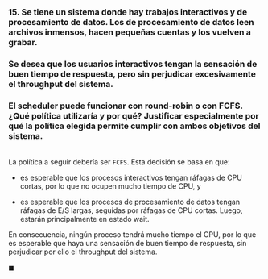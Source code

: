 ### 15. Se tiene un sistema donde hay trabajos interactivos y de procesamiento de datos. Los de procesamiento de datos leen archivos inmensos, hacen pequeñas cuentas y los vuelven a grabar. 

### Se desea que los usuarios interactivos tengan la sensación de buen tiempo de respuesta, pero sin perjudicar excesivamente el throughput del sistema. 

### El scheduler puede funcionar con round-robin o con FCFS. ¿Qué política utilizaría y por qué? Justificar especialmente por qué la política elegida permite cumplir con ambos objetivos del sistema.

\
La política a seguir debería ser `FCFS`. Esta decisión se basa en que:
- es esperable que los procesos interactivos tengan ráfagas de CPU cortas, por lo que no ocupen mucho tiempo de CPU, y

- es esperable que los procesos de procesamiento de datos tengan ráfagas de E/S largas, seguidas por ráfagas de CPU cortas. Luego, estarán principalmente en estado wait.

En consecuencia, ningún proceso tendrá mucho tiempo el CPU, por lo que es esperable que haya una sensación de buen tiempo de respuesta, sin perjudicar por ello el throughput del sistema.

$\blacksquare$
